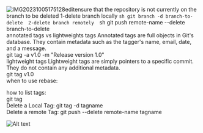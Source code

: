 ![IMG20231005175128edit](https://github.com/user-attachments/assets/eff7eff7-41a3-4afe-bacc-0d5f30085bd8)ensure that the repository is not currently on the branch to be deleted 
1-delete branch locally 
``sh
git branch -d branch-to-delete 
2-delete branch remotely 
``sh
git push remote-name --delete branch-to-delete
<br>
annotated tags vs lightweights tags
Annotated tags are full objects in Git's database. They contain metadata such as the tagger's name, email, date, and a message.
<br>
git tag -a v1.0 -m "Release version 1.0"
<br>
lightweight tags
Lightweight tags are simply pointers to a specific commit. They do not contain any additional metadata.
<br>
git tag v1.0
<br>
when to use rebase:

how to list tags:
<br>
git tag
<br>
Delete a Local Tag:
git tag -d tagname
<br>
Delete a remote Tag:
git push --delete remote-name tagname



![Alt text]([url_to_image](https://www.google.com/url?sa=i&url=https%3A%2F%2Fwww.choice.com.au%2Felectronics-and-technology%2Fcomputers%2Fdesktop-and-laptop-computers%2Fbuying-guides%2Fdesktop-computers&psig=AOvVaw3VD7D8Jp-wLSgj2v2WVxMP&ust=1744462353206000&source=images&cd=vfe&opi=89978449&ved=0CBQQjRxqFwoTCMjV5OqC0IwDFQAAAAAdAAAAABAE))






